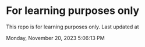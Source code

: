 # For learning purposes only
This repo is for learning purposes only.
Last updated at

Monday, November 20, 2023 5:06:13 PM


